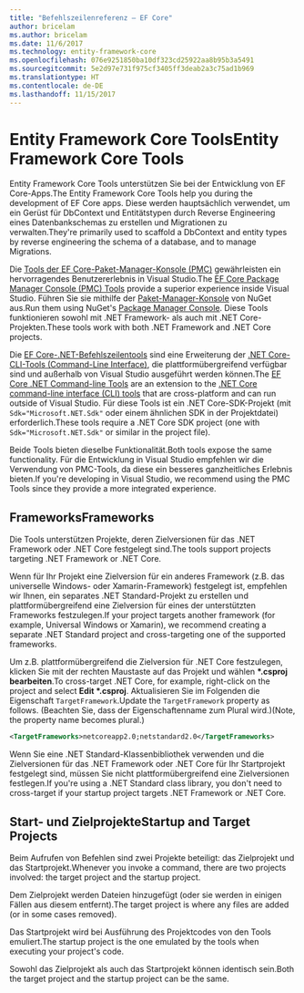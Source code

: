 ```yaml
---
title: "Befehlszeilenreferenz – EF Core"
author: bricelam
ms.author: bricelam
ms.date: 11/6/2017
ms.technology: entity-framework-core
ms.openlocfilehash: 076e9251850ba10df323cd25922aa8b95b3a5491
ms.sourcegitcommit: 5e2d97e731f975cf3405ff3deab2a3c75ad1b969
ms.translationtype: HT
ms.contentlocale: de-DE
ms.lasthandoff: 11/15/2017
---
```

<a name="entity-framework-core-tools"></a><span data-ttu-id="1ce2d-102">Entity Framework Core Tools</span><span class="sxs-lookup"><span data-stu-id="1ce2d-102">Entity Framework Core Tools</span></span>
===========================
<span data-ttu-id="1ce2d-103">Entity Framework Core Tools unterstützen Sie bei der Entwicklung von EF Core-Apps.</span><span class="sxs-lookup"><span data-stu-id="1ce2d-103">The Entity Framework Core Tools help you during the development of EF Core apps.</span></span> <span data-ttu-id="1ce2d-104">Diese werden hauptsächlich verwendet, um ein Gerüst für DbContext und Entitätstypen durch Reverse Engineering eines Datenbankschemas zu erstellen und Migrationen zu verwalten.</span><span class="sxs-lookup"><span data-stu-id="1ce2d-104">They're primarily used to scaffold a DbContext and entity types by reverse engineering the schema of a database, and to manage Migrations.</span></span>

<span data-ttu-id="1ce2d-105">Die [Tools der EF Core-Paket-Manager-Konsole (PMC)][1] gewährleisten ein hervorragendes Benutzererlebnis in Visual Studio.</span><span class="sxs-lookup"><span data-stu-id="1ce2d-105">The [EF Core Package Manager Console (PMC) Tools][1] provide a superior experience inside Visual Studio.</span></span> <span data-ttu-id="1ce2d-106">Führen Sie sie mithilfe der [Paket-Manager-Konsole][2] von NuGet aus.</span><span class="sxs-lookup"><span data-stu-id="1ce2d-106">Run them using NuGet's [Package Manager Console][2].</span></span> <span data-ttu-id="1ce2d-107">Diese Tools funktionieren sowohl mit .NET Framework- als auch mit .NET Core-Projekten.</span><span class="sxs-lookup"><span data-stu-id="1ce2d-107">These tools work with both .NET Framework and .NET Core projects.</span></span>

<span data-ttu-id="1ce2d-108">Die [EF Core-.NET-Befehlszeilentools][3] sind eine Erweiterung der [.NET Core-CLI-Tools (Command-Line Interface)][4], die plattformübergreifend verfügbar sind und außerhalb von Visual Studio ausgeführt werden können.</span><span class="sxs-lookup"><span data-stu-id="1ce2d-108">The [EF Core .NET Command-line Tools][3] are an extension to the [.NET Core command-line interface (CLI) tools][4] that are cross-platform and can run outside of Visual Studio.</span></span> <span data-ttu-id="1ce2d-109">Für diese Tools ist ein .NET Core-SDK-Projekt (mit `Sdk="Microsoft.NET.Sdk"` oder einem ähnlichen SDK in der Projektdatei) erforderlich.</span><span class="sxs-lookup"><span data-stu-id="1ce2d-109">These tools require a .NET Core SDK project (one with `Sdk="Microsoft.NET.Sdk"` or similar in the project file).</span></span>

<span data-ttu-id="1ce2d-110">Beide Tools bieten dieselbe Funktionalität.</span><span class="sxs-lookup"><span data-stu-id="1ce2d-110">Both tools expose the same functionality.</span></span> <span data-ttu-id="1ce2d-111">Für die Entwicklung in Visual Studio empfehlen wir die Verwendung von PMC-Tools, da diese ein besseres ganzheitliches Erlebnis bieten.</span><span class="sxs-lookup"><span data-stu-id="1ce2d-111">If you're developing in Visual Studio, we recommend using the PMC Tools since they provide a more integrated experience.</span></span>

<a name="frameworks"></a><span data-ttu-id="1ce2d-112">Frameworks</span><span class="sxs-lookup"><span data-stu-id="1ce2d-112">Frameworks</span></span>
----------
<span data-ttu-id="1ce2d-113">Die Tools unterstützen Projekte, deren Zielversionen für das .NET Framework oder .NET Core festgelegt sind.</span><span class="sxs-lookup"><span data-stu-id="1ce2d-113">The tools support projects targeting .NET Framework or .NET Core.</span></span>

<span data-ttu-id="1ce2d-114">Wenn für Ihr Projekt eine Zielversion für ein anderes Framework (z.B. das universelle Windows- oder Xamarin-Framework) festgelegt ist, empfehlen wir Ihnen, ein separates .NET Standard-Projekt zu erstellen und plattformübergreifend eine Zielversion für eines der unterstützten Frameworks festzulegen.</span><span class="sxs-lookup"><span data-stu-id="1ce2d-114">If your project targets another framework (for example, Universal Windows or Xamarin), we recommend creating a separate .NET Standard project and cross-targeting one of the supported frameworks.</span></span>

<span data-ttu-id="1ce2d-115">Um z.B. plattformübergreifend die Zielversion für .NET Core festzulegen, klicken Sie mit der rechten Maustaste auf das Projekt und wählen **\*.csproj bearbeiten**.</span><span class="sxs-lookup"><span data-stu-id="1ce2d-115">To cross-target .NET Core, for example, right-click on the project and select **Edit \*.csproj**.</span></span> <span data-ttu-id="1ce2d-116">Aktualisieren Sie im Folgenden die Eigenschaft `TargetFramework`.</span><span class="sxs-lookup"><span data-stu-id="1ce2d-116">Update the `TargetFramework` property as follows.</span></span> <span data-ttu-id="1ce2d-117">(Beachten Sie, dass der Eigenschaftenname zum Plural wird.)</span><span class="sxs-lookup"><span data-stu-id="1ce2d-117">(Note, the property name becomes plural.)</span></span>

``` xml
<TargetFrameworks>netcoreapp2.0;netstandard2.0</TargetFrameworks>
```

<span data-ttu-id="1ce2d-118">Wenn Sie eine .NET Standard-Klassenbibliothek verwenden und die Zielversionen für das .NET Framework oder .NET Core für Ihr Startprojekt festgelegt sind, müssen Sie nicht plattformübergreifend eine Zielversionen festlegen.</span><span class="sxs-lookup"><span data-stu-id="1ce2d-118">If you're using a .NET Standard class library, you don't need to cross-target if your startup project targets .NET Framework or .NET Core.</span></span>

<a name="startup-and-target-projects"></a><span data-ttu-id="1ce2d-119">Start- und Zielprojekte</span><span class="sxs-lookup"><span data-stu-id="1ce2d-119">Startup and Target Projects</span></span>
---------------------------
<span data-ttu-id="1ce2d-120">Beim Aufrufen von Befehlen sind zwei Projekte beteiligt: das Zielprojekt und das Startprojekt.</span><span class="sxs-lookup"><span data-stu-id="1ce2d-120">Whenever you invoke a command, there are two projects involved: the target project and the startup project.</span></span>

<span data-ttu-id="1ce2d-121">Dem Zielprojekt werden Dateien hinzugefügt (oder sie werden in einigen Fällen aus diesem entfernt).</span><span class="sxs-lookup"><span data-stu-id="1ce2d-121">The target project is where any files are added (or in some cases removed).</span></span>

<span data-ttu-id="1ce2d-122">Das Startprojekt wird bei Ausführung des Projektcodes von den Tools emuliert.</span><span class="sxs-lookup"><span data-stu-id="1ce2d-122">The startup project is the one emulated by the tools when executing your project's code.</span></span>

<span data-ttu-id="1ce2d-123">Sowohl das Zielprojekt als auch das Startprojekt können identisch sein.</span><span class="sxs-lookup"><span data-stu-id="1ce2d-123">Both the target project and the startup project can be the same.</span></span>


  [1]: powershell.md
  [2]: https://docs.microsoft.com/nuget/tools/package-manager-console
  [3]: dotnet.md
  [4]: https://docs.microsoft.com/dotnet/core/tools/
